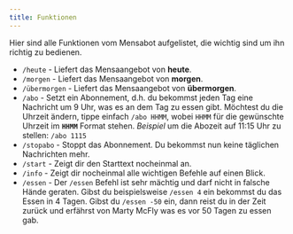 ```yaml
---
title: Funktionen
---
```


Hier sind alle Funktionen vom Mensabot aufgelistet, die wichtig sind um ihn richtig zu bedienen.

- `/heute` - Liefert das Mensaangebot von **heute**.
- `/morgen` - Liefert das Mensaangebot von **morgen**.
- `/übermorgen` - Liefert das Mensaangebot von **übermorgen**.
- `/abo` - Setzt ein Abonnement, d.h. du bekommst jeden Tag eine Nachricht um 9 Uhr, was es an dem Tag zu essen gibt. Möchtest du die Uhrzeit ändern, tippe einfach `/abo HHMM`, wobei `HHMM` für die gewünschte Uhrzeit im **`HHMM`** Format stehen.
  *Beispiel* um die Abozeit auf 11:15 Uhr zu stellen: `/abo 1115`
- `/stopabo` - Stoppt das Abonnement. Du bekommst nun keine täglichen Nachrichten mehr.
- `/start` - Zeigt dir den Starttext nocheinmal an.
- `/info` - Zeigt dir nocheinmal alle wichtigen Befehle auf einen Blick.
- `/essen` - Der `/essen` Befehl ist sehr mächtig und darf nicht in falsche Hände geraten. Gibst du beispielsweise `/essen 4` ein bekommst du das Essen in 4 Tagen. Gibst du `/essen -50` ein, dann reist du in der Zeit zurück und erfährst von Marty McFly was es vor 50 Tagen zu essen gab.
